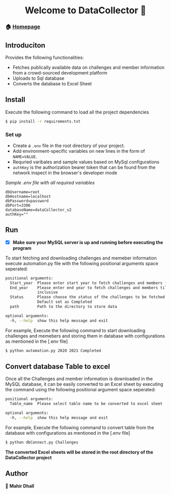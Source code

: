 
<h1 align="center">Welcome to DataCollector 👋</h1>

### 🏠 [Homepage](https://github.com/mahir-d/DataCollector#README.md)

## Introduciton
Provides the following functionalities:
 * Fetches publically available data on challenges and member information from a crowd-sourced development platform
 * Uploads to Sql database
 * Converts the database to Excel Sheet


## Install
Execute the following command to load all the project dependencies
```sh
$ pip install -r requirements.txt
```

### Set up
 - Create a `.env` file in the root directory of your project.
 - Add environment-specific variables on new lines in the form of 
   `NAME=VALUE`.
- Requried varibales and sample values based on MySql configurations
- `authKey` is the authorization bearer token that can be found from the network inspect in the browser's developer mode

*Sample .env file with all required variables*
```dosini
dbUsername=root
dbHostname=localhost
dbPassword=password
dbPort=3306
databaseName=dataCollector_v2
authKey=""
```

## Run

 - [x] **Make sure your MySQL server is up and running before executing the program**

To start fetching and downloading challenges and memeber information execute automation.py file with the following positional arguments space seperated:

``` sh
positional arguments:
  Start_year  Please enter start year to fetch challenges and members from
  End_year    Please enter end year to fetch challenges and members till
              inclusive
  Status      Please choose the status of the challenges to be fetched.
              Default set as Completed
  path        Path to the directory to store data

optional arguments:
  -h, --help  show this help message and exit
```

For example, Execute the following command to start downloading challenges and memebers and storing them in database with configurations as mentioned in the  [.env file]
``` sh
$ python automation.py 2020 2021 Completed
```

## Convert database Table to excel
Once all the Challenges and member information is downloaded in the MySQL database, it can be easily converted to an Excel sheet by executing the command using the following positional argument space seperated:

``` sh
positional arguments:
  Table_name  Please select table name to be converted to excel sheet

optional arguments:
  -h, --help  show this help message and exit
```

For example, Execute the following command to convert table from the database with configurations as mentioned in the  [.env file]
```sh
$ python dbConnect.py Challenges
```

**The converted Excel sheets will be stored in the root directory of the DataCollector project**

## Author
👤 **Mahir Dhall**
